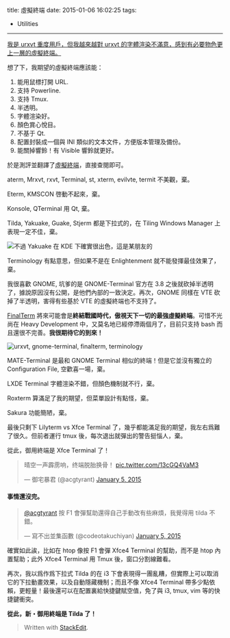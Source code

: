 title: 虛擬終端
date: 2015-01-06 16:02:25
tags:
- Utilities
---

[我是 urxvt 重度用戶，但我越來越對 urxvt 的字體渲染不滿意，感到有必要物色更上一層的虛擬終端。](http://arch.acgtyrant.com/2015/01/05/I-do-not-recommend-urxvt-again-now/)

想了下，我期望的虛擬終端應該能：

1. 能用鼠標打開 URL.
2. 支持 Powerline.
3. 支持 Tmux.
4. 半透明。
5. 字體渲染好。
6. 顏色賞心悅目。
7. 不基于 Qt.
8. 配置封裝成一個與 INI 類似的文本文件，方便版本管理及備份。
9. 能關掉響鈴！有 Visible 響鈴就更好。

於是測評並翻譯了[虛擬終端][1]，直接查閱即可。

aterm, Mrxvt, rxvt, Terminal, st, xterm, evilvte, termit 不美觀，棄。

Eterm, KMSCON 啓動不起來，棄。

Konsole, QTerminal 用 Qt, 棄。

Tilda, Yakuake, Guake, Stjerm 都是下拉式的，在 Tiling Windows Manager 上表現一定不佳，棄。

![不過 Yakuake 在 KDE 下確實很出色，這是某朋友的](https://lh5.googleusercontent.com/-vV0JxDB0LRs/VKYU4KpWKsI/AAAAAAAAJwI/9Uma_C5vp-A/s0/01886aef115cc691fc34d06cd82e55c38a22b0.png)

Terminology 有點意思，但如果不是在 Enlightenment 就不能發揮最佳效果了，棄。

我很喜歡 GNOME, 坑爹的是 GNOME-Terminal 官方在 3.8 之後就砍掉半透明了，據說原因沒有公開，是他們內部的一致決定。再次，GNOME 同樣在 VTE 砍掉了半透明，害得有些基於 VTE 的虛擬終端也不支持了。

[FinalTerm](http://finalterm.org/) 將來可能會是**終結戰國時代，傲視天下一切的最強虛擬終端**。可惜不光尚在 Heavy Development 中，又莫名地已經停滯兩個月了，目前只支持 bash 而且還很不完善。**我很期待它的到來！**

![urxvt, gnome-terminal, finalterm, terminology](https://lh5.googleusercontent.com/-ROf7cqRJMEM/VKYXbaoNxtI/AAAAAAAAJwg/TKxevW1J0is/s0/DeepinScreenshot20150102115815.png)

MATE-Terminal 是最和 GNOME Terminal 相似的終端！但是它並沒有獨立的 Configuration File, 空歡喜一場，棄。

LXDE Terminal 字體渲染不錯，但顏色機制就不行，棄。

Roxterm 算滿足了我的期望，但菜單設計有點怪，棄。

Sakura 功能簡陋，棄。

最後只剩下 Lilyterm vs Xfce Terminal 了，幾乎都能滿足我的期望，我左右爲難了很久。但前者運行 tmux 後，每次退出就彈出的警告挺惱人，棄。

從此，御用終端是 Xfce Terminal 了！

<blockquote class="twitter-tweet" lang="en"><p>晴空一声霹雳响，终端脱胎换骨！ <a href="http://t.co/13cGQ4VaM3">pic.twitter.com/13cGQ4VaM3</a></p>&mdash; 御宅暴君 (@acgtyrant) <a href="https://twitter.com/acgtyrant/status/552128612258684928">January 5, 2015</a></blockquote>
<script async src="//platform.twitter.com/widgets.js" charset="utf-8"></script>

#### 事情還沒完。

<blockquote class="twitter-tweet" lang="en"><p><a href="https://twitter.com/acgtyrant">@acgtyrant</a> 按 F1 會彈幫助還得自己手動改有些麻煩，我覺得用 tilda 不錯。</p>&mdash; 寫不出並集函數 (@codeotakuchiyan) <a href="https://twitter.com/codeotakuchiyan/status/552130116919508992">January 5, 2015</a></blockquote>
<script async src="//platform.twitter.com/widgets.js" charset="utf-8"></script>

確實如此誒，比如在 htop 像按 F1 會彈 Xfce4 Terminal 的幫助，而不是 htop 內置幫助；此外 Xfce4 Terminal 用 Tmux 後，窗口分割線難看。

再次，我以爲作爲下拉式 Tilda 的在 i3 下會表現得一團亂糟，但實際上可以取消它的下拉動畫效果，以及自動隱藏機制；而且不像 Xfce4 Terminal 帶多少點依賴，更輕量！最後還可以在配置裏給快捷鍵賦空值，免了與 i3, tmux, vim 等的快捷鍵衝突。

**從此，新・御用終端是 Tilda 了！** 

[1]: https://wiki.archlinux.org/index.php/List_of_Applications/Utilities_(%E7%AE%80%E4%BD%93%E4%B8%AD%E6%96%87)#.E8.99.9A.E6.8B.9F.E7.BB.88.E7.AB.AF


> Written with [StackEdit](https://stackedit.io/).
